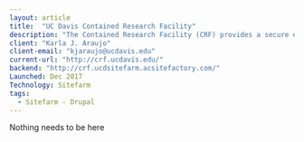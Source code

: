 ```yaml
---
layout: article
title:  "UC Davis Contained Research Facility"
description: "The Contained Research Facility (CRF) provides a secure environment for research on invasive plant pests; those known to occur in California and those that have yet to arrive. These plant pests, including arthropods, plant pathogens, nematodes, and weeds, pose huge potential losses for California agriculture, threaten trade of agricultural products, threaten natural ecosystems, and can damage urban landscapes."
client: "Karla J. Araujo"
client-email: "kjaraujo@ucdavis.edu"
current-url: "http://crf.ucdavis.edu/"
backend: "http://crf.ucdsitefarm.acsitefactory.com/"
Launched: Dec 2017
Technology: Sitefarm
tags:
  - Sitefarm - Drupal
---
```


Nothing needs to be here
